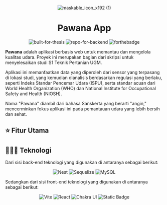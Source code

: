 <div align='center'>
  
![maskable_icon_x192 (1)](https://github.com/user-attachments/assets/e2919df8-bc69-4cb2-8af5-d82ed0591497)

# Pawana App

![built-for-thesis](https://github.com/user-attachments/assets/e7294106-39df-4d73-b7e0-71f622f9131b)
![repo-for-backend](https://github.com/user-attachments/assets/a24bbff4-03ed-4d29-a7a8-6bdc3f55f4bf)
![forthebadge](https://forthebadge.com/images/badges/made-with-typescript.svg)


</div>
 
**Pawana** adalah aplikasi berbasis web untuk memantau dan mengelola kualitas udara. Proyek ini merupakan bagian dari skripsi untuk menyelesaikan studi S1 Teknik Pertanian UGM.

Aplikasi ini memanfaatkan data yang diperoleh dari sensor yang terpasang di lokasi studi, yang kemudian dianalisis berdasarkan regulasi yang berlaku, seperti Indeks Standar Pencemar Udara (ISPU), serta standar acuan dari World Health Organization (WHO) dan National Institute for Occupational Safety and Health (NIOSH).

Nama "Pawana" diambil dari bahasa Sanskerta yang berarti "angin," mencerminkan fokus aplikasi ini pada pemantauan udara yang lebih bersih dan sehat.

## ⭐ Fitur Utama


## 👩🏾‍💻 Teknologi

Dari sisi back-end teknologi yang digunakan di antaranya sebagai berikut:

<div align='center'>
  
![Nest](https://img.shields.io/badge/Nest.js-%23E0234E.svg?logo=nestjs&logoColor=white&style=for-the-badge)
![Sequelize](https://img.shields.io/badge/Sequelize-52B0E7?logo=sequelize&logoColor=fff&style=for-the-badge)
![MySQL](https://img.shields.io/badge/MySQL-4479A1?logo=mysql&logoColor=fff&style=for-the-badge)

</div>

Sedangkan dari sisi front-end teknologi yang digunakan di antaranya sebagai berikut:

<div align='center'>

![Vite](https://img.shields.io/badge/Vite-646CFF?logo=vite&style=for-the-badge&logoColor=fff)
![React](https://img.shields.io/badge/React-20232A?style=for-the-badge&logo=react&logoColor=61DAFB)
![Chakra UI](https://img.shields.io/badge/Chakra%20UI-319795.svg?style=for-the-badge&logo=Chakra-UI&logoColor=white)
![Static Badge](https://img.shields.io/badge/React%20Leaflet-%2361ba9e?style=for-the-badge&logo=leaflet)

</div>

